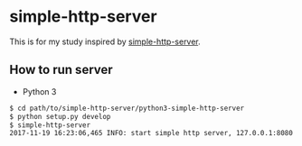 # simple-http-server

This is for my study inspired by [simple-http-server](https://github.com/todokr/simple-http-server).

## How to run server

* Python 3

```bash
$ cd path/to/simple-http-server/python3-simple-http-server
$ python setup.py develop
$ simple-http-server
2017-11-19 16:23:06,465 INFO: start simple http server, 127.0.0.1:8080
```
